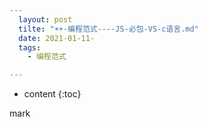 ```yaml
---
  layout: post
  tilte: "☀️☀️-编程范式----JS-必包-VS-c语言.md"
  date: 2021-01-11-
  tags: 
    - 编程范式

---
```



* content
{:toc}


mark
